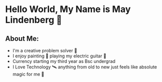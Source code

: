 # Hello World, My Name is May Lindenberg 👋


## __About Me:__
  
  - I'm a creative problem solver 🧩
  - I enjoy painting 🎨 playing my electric guitar 🎸
  - Currency starting my third year as Bsc undergrad
  - I Love Technology 🛰 anything from old to new just feels like absolute magic for me 🚀




<!--
**CheesiePy/CheesiePy** is a ✨ _special_ ✨ repository because its `README.md` (this file) appears on your GitHub profile.

Here are some ideas to get you started:

- 🔭 I’m currently working on ...
- 🌱 I’m currently learning ...
- 👯 I’m looking to collaborate on ...
- 🤔 I’m looking for help with ...
- 💬 Ask me about ...
- 📫 How to reach me: ...
- 😄 Pronouns: ...
- ⚡ Fun fact: ...
-->





